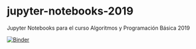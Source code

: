 # jupyter-notebooks-2019
Jupyter Notebooks para el curso Algoritmos y Programación Básica 2019

[![Binder](https://mybinder.org/badge_logo.svg)](https://mybinder.org/v2/gh/uvg-cc2005/jupyter-notebooks-2019/master?filepath=JN01_VariablesExpresiones.ipynb)
